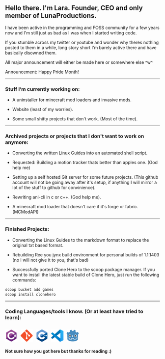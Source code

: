 Hello there. I'm Lara. Founder, CEO and only member of LunaProductions.
---

I have been active in the programming and FOSS community for a few years now and I'm still just as bad as I was when I started writing code.

If you stumble across my twitter or youtube and wonder why theres nothing posted to them in a while, long story short I'm barely active there and have basically disowned them.

All major announcement will either be made here or somewhere else ^w^

Announcement: Happy Pride Month!

---
### Stuff I’m currently working on:

- A uninstaller for minecraft mod loaders and invasive mods.

- Website (least of my worries).

- Some small shitty projects that don't work. (Most of the time).

---
### Archived projects or projects that I don't want to work on anymore:

- Converting the written Linux Guides into an automated shell script.

- Requested: Building a motion tracker thats better than apples one. (God help me)

- Setting up a self hosted Git server for some future projects. (This github account will not be going away after it's setup, if anything I will mirror a lot of the stuff to github for convinience).

- Rewriting ani-cli in c or c++. (God help me).

- A minecraft mod loader that doesn't care if it's forge or fabric. (MCModAPI)
  
---
### Finished Projects:

- Converting the Linux Guides to the markdown format to replace the original txt based format.

- Rebuilding Ree you jynx build environment for personal builds of 1.1.1403 (no I will not give it to you, that's bad)

- Successfully ported Clone Hero to the scoop package manager. If you want to install the latest stable build of Clone Hero, just run the following commands:

```
scoop bucket add games
scoop install clonehero
```

---
### Coding Languages/tools I know. (Or at least have tried to learn):

<img src="https://github.com/devicons/devicon/blob/master/icons/csharp/csharp-original.svg"  title="CSharp" alt="CSharp" width="40" height="40"/>&nbsp;
<img src="https://github.com/devicons/devicon/blob/master/icons/git/git-original.svg" title="Git" alt="Git" width="40" height="40"/>&nbsp;
<img src="https://github.com/devicons/devicon/blob/master/icons/cplusplus/cplusplus-original.svg" title="C++" alt="C++" width="40" height="40"/>&nbsp;
<img src="https://github.com/devicons/devicon/blob/master/icons/vscode/vscode-original.svg" title="VS Code" alt="VS Code" width="40" height="40"/>&nbsp;
<img src="https://github.com/devicons/devicon/blob/master/icons/godot/godot-original.svg" title="Godot" alt="Godot" width="40" height="40"/>&nbsp;
---

<b> Not sure how you got here but thanks for reading :) </b>


